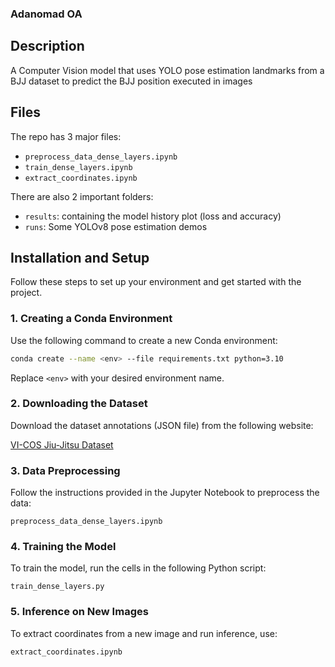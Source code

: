 ### Adanomad OA

## Description

A Computer Vision model that uses YOLO pose estimation landmarks from a BJJ dataset to predict the BJJ position executed in images

## Files

The repo has 3 major files:

- `preprocess_data_dense_layers.ipynb`
- `train_dense_layers.ipynb`
- `extract_coordinates.ipynb`

There are also 2 important folders:

- `results`: containing the model history plot (loss and accuracy)
- `runs`: Some YOLOv8 pose estimation demos

## Installation and Setup

Follow these steps to set up your environment and get started with the project.

### 1. Creating a Conda Environment

Use the following command to create a new Conda environment:

```bash
conda create --name <env> --file requirements.txt python=3.10
```

Replace `<env>` with your desired environment name.

### 2. Downloading the Dataset

Download the dataset annotations (JSON file) from the following website:

[VI-COS Jiu-Jitsu Dataset](https://vicos.si/resources/jiujitsu/)

### 3. Data Preprocessing

Follow the instructions provided in the Jupyter Notebook to preprocess the data:

```
preprocess_data_dense_layers.ipynb
```

### 4. Training the Model

To train the model, run the cells in the following Python script:

```
train_dense_layers.py
```

### 5. Inference on New Images

To extract coordinates from a new image and run inference, use:

```
extract_coordinates.ipynb
```
